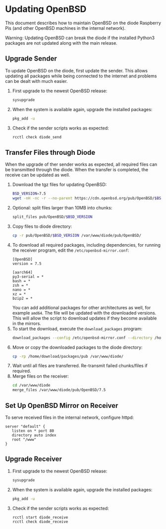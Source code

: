 # Updating OpenBSD

This document describes how to maintain OpenBSD on the diode Raspberry Pis (and other OpenBSD machines in the internal network).

Warning: Updating OpenBSD can break the diode if the installed Python3 packages are not updated along with the main release.

## Upgrade Sender

To update OpenBSD on the diode, first update the sender. This allows updating all packages while being connected to the internet and problems can be dealt with much easier.

1. First upgrade to the newest OpenBSD release:
   ```sh
   sysupgrade
   ```
1. When the system is available again, upgrade the installed packages:
   ```sh
   pkg_add -u
   ```
1. Check if the sender scripts works as expected:
   ```sh
   rcctl check diode_send
   ```


## Transfer Files through Diode

When the upgrade of ther sender works as expected, all required files can be transmitted through the diode. When the transfer is completed, the receive can be updated as well.

1. Download the tgz files for updating OpenBSD:
   ```sh
   BSD_VERSION=7.5
   wget -nH -nc -r --no-parent https://cdn.openbsd.org/pub/OpenBSD/$BSD_VERSION/arm64/ -R "index.html*" --reject iso,img
   ```
1. Optional: split files larger than 10MB into chunks:
   ```sh
   split_files pub/OpenBSD/$BSD_VERSION
   ```
1. Copy files to diode directory:
   ```sh
   cp -r pub/OpenBSD/$BSD_VERSION /var/www/diode/pub/OpenBSD/
   ```
1. To download all required packages, including dependencies, for running the receiver program, edit the `/etc/openbsd-mirror.conf`:
   ```
   [OpenBSD]
   version = 7.5

   [aarch64]
   py3-serial = *
   bash = *
   zsh = *
   nano = *
   xz = *
   bzip2 = *
   ```
   You can add additional packages for other architectures as well, for example `amd64`. The file will be updated with the downloaded versions. This will allow the script to download updates if they become available in the mirrors.
1. To start the download, execute the `download_packages` program:
   ```sh
   download_packages --config /etc/openbsd-mirror.conf --directory /home/download/packages
   ```
1. Move or copy the downloaded packages to the diode directory:
   ```sh
   cp -rp /home/download/packages/pub /var/www/diode/
   ```
1. Wait until all files are transferred. Re-transmit failed chunks/files if required.
1. Merge files on the receiver:
   ```sh
   cd /var/www/diode
   merge_files /var/www/diode/pub/OpenBSD/7.5
   ```


## Set Up OpenBSD Mirror on Receiver

To serve received files in the internal network, configure httpd:

```
server "default" {
   listen on * port 80
   directory auto index
   root "/www"
}
```

## Upgrade Receiver
1. First upgrade to the newest OpenBSD release:
   ```sh
   sysupgrade
   ```
1. When the system is available again, upgrade the installed packages:
   ```sh
   pkg_add -u
   ```
1. Check if the sender scripts works as expected:
   ```sh
   rcctl start diode_receive
   rcctl check diode_receive
   ```
